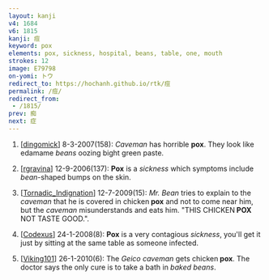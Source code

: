 ```yaml
---
layout: kanji
v4: 1684
v6: 1815
kanji: 痘
keyword: pox
elements: pox, sickness, hospital, beans, table, one, mouth
strokes: 12
image: E79798
on-yomi: トウ
redirect_to: https://hochanh.github.io/rtk/痘
permalink: /痘/
redirect_from:
 - /1815/
prev: 痴
next: 症
---
```


1) [<a href="http://kanji.koohii.com/profile/dingomick">dingomick</a>] 8-3-2007(158): <em>Caveman</em> has horrible <strong>pox</strong>. They look like edamame <em>beans</em> oozing bight green paste.

2) [<a href="http://kanji.koohii.com/profile/rgravina">rgravina</a>] 12-9-2006(137): <strong>Pox</strong> is a <em>sickness</em> which symptoms include <em>bean</em>-shaped bumps on the skin.

3) [<a href="http://kanji.koohii.com/profile/Tornadic_Indignation">Tornadic_Indignation</a>] 12-7-2009(15): <em>Mr. Bean</em> tries to explain to the <em>caveman</em> that he is covered in chicken<strong> pox</strong> and not to come near him, but the <em>caveman</em> misunderstands and eats him. &quot;THIS CHICKEN<strong> POX</strong> NOT TASTE GOOD.&quot;.

4) [<a href="http://kanji.koohii.com/profile/Codexus">Codexus</a>] 24-1-2008(8): <strong>Pox</strong> is a very contagious <em>sickness</em>, you&#039;ll get it just by sitting at the same table as someone infected.

5) [<a href="http://kanji.koohii.com/profile/Viking101">Viking101</a>] 26-1-2010(6): The <em>Geico caveman</em> gets chicken<strong> pox</strong>. The doctor says the only cure is to take a bath in <em>baked beans</em>.

